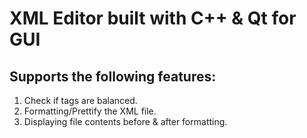 # XML Editor built with C++ & Qt for GUI
## Supports the following features:
1. Check if tags are balanced.
2. Formatting/Prettify the XML file.
3. Displaying file contents before & after formatting.
